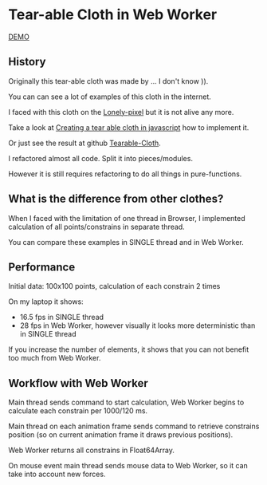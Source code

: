 # Tear-able Cloth in Web Worker

[DEMO](http://volodalexey.github.io/cloth-web-worker)

## History

Originally this tear-able cloth was made by ... I don't know )).

You can can see a lot of examples of this cloth in the internet.

I faced with this cloth on the [Lonely-pixel](http://lonely-pixel.com) but it is not alive any more.

Take a look at [Creating a tear able cloth in javascript](http://blog.michaelpolycarpou.com/blog/2014/08/21/creating-a-tearable-cloth-in-javascript/) how to implement it.

Or just see the result at github [Tearable-Cloth](https://github.com/Dissimulate/Tearable-Cloth).

I refactored almost all code. Split it into pieces/modules.

However it is still requires refactoring to do all things in pure-functions.

## What is the difference from other clothes?

When I faced with the limitation of one thread in Browser, I implemented calculation of all points/constrains in separate thread.

You can compare these examples in SINGLE thread and in Web Worker.

## Performance

Initial data: 100x100 points, calculation of each constrain 2 times

On my laptop it shows:
 - 16.5 fps in SINGLE thread
 - 28 fps in Web Worker, however visually it looks more deterministic than in SINGLE thread

If you increase the number of elements, it shows that you can not benefit too much from Web Worker.

## Workflow with Web Worker

Main thread sends command to start calculation, Web Worker begins to calculate each constrain per 1000/120 ms.

Main thread on each animation frame sends command to retrieve constrains position (so on current animation frame it draws previous positions).

Web Worker returns all constrains in Float64Array.

On mouse event main thread sends mouse data to Web Worker, so it can take into account new forces.